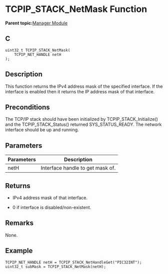 # TCPIP\_STACK\_NetMask Function

**Parent topic:**[Manager Module](GUID-B37C4F4C-DC2D-48D9-9909-AACBA987B57A.md)

## C

```
uint32_t TCPIP_STACK_NetMask(
    TCPIP_NET_HANDLE netH
);
```

## Description

This function returns the IPv4 address mask of the specified interface. If the interface is enabled then it returns the IP address mask of that interface.

## Preconditions

The TCP/IP stack should have been initialized by TCPIP\_STACK\_Initialize\(\) and the TCPIP\_STACK\_Status\(\) returned SYS\_STATUS\_READY. The network interface should be up and running.

## Parameters

|Parameters|Description|
|----------|-----------|
|netH|Interface handle to get mask of.|

## Returns

-   IPv4 address mask of that interface.

-   0 if interface is disabled/non-existent.


## Remarks

None.

## Example

```
TCPIP_NET_HANDLE netH = TCPIP_STACK_NetHandleGet("PIC32INT");
uint32_t subMask = TCPIP_STACK_NetMask(netH);
```

